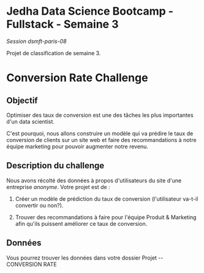 # Jedha Data Science Bootcamp - Fullstack - Semaine 3

_Session dsmft-paris-08_

Projet de classification de semaine 3.

# Conversion Rate Challenge


## Objectif

Optimiser des taux de conversion est une des tâches les plus importantes d'un data scientist.

C'est pourquoi, nous allons construire un modèle qui va prédire le taux de conversion de clients sur un site web et faire des recommandations à notre équipe marketing pour pouvoir augmenter notre revenu.


## Description du challenge

Nous avons récolté des données à propos d'utilisateurs du site d'une entreprise _anonyme_. Votre projet est de :

1. Créer un modèle de prédiction du taux de conversion (l'utilisateur va-t-il convertir ou non?).

2. Trouver des recommandations à faire pour l'équipe Produit & Marketing afin qu'ils puissent améliorer ce taux de conversion.

## Données

Vous pourrez trouver les données dans votre dossier Projet -- CONVERSION RATE
